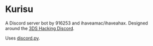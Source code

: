 # Kurisu
A Discord server bot by 916253 and ihaveamac/ihaveahax. Designed around the [3DS Hacking Discord](https://discord.gg/K93KC3m).

Uses [discord.py](https://github.com/Rapptz/discord.py).
